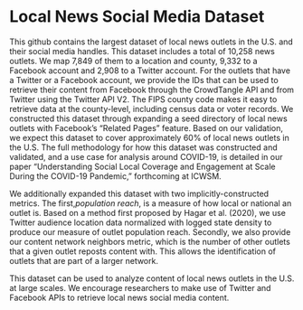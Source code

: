 # Local News Social Media Dataset
This github contains the largest dataset of local news outlets in the U.S. and their social media handles. This dataset includes a total of 10,258 news outlets. We map 7,849 of them to a location and county, 9,332 to a Facebook account and 2,908 to a Twitter account. For the outlets that have a Twitter or a Facebook account, we provide the IDs that can be used to retrieve their content from Facebook through the CrowdTangle API and from Twitter using the Twitter API V2. The FIPS county code makes it easy to retrieve data at the county-level, including census data or voter records. We constructed this dataset through expanding a seed directory of local news outlets with Facebook’s “Related Pages” feature. Based on our validation, we expect this dataset to cover approximately 60% of local news outlets in the U.S. The full methodology for how this dataset was constructed and validated, and a use case for analysis around COVID-19, is detailed in our paper “Understanding Social Local Coverage and Engagement at Scale During the COVID-19 Pandemic,” forthcoming at ICWSM.

We additionally expanded this dataset with two implicitly-constructed metrics. The first,*population reach*, is a measure of how local or national an outlet is. Based on a method first proposed by Hagar et al. (2020), we use Twitter audience location data normalized with logged state density to produce our measure of outlet population reach. Secondly, we also provide our content network neighbors metric, which is the number of other outlets that a given outlet reposts content with. This allows the identification of outlets that are part of a larger network.

This dataset can be used to analyze content of local news outlets in the U.S. at large scales. We encourage researchers to make use of Twitter and Facebook APIs to retrieve local news social media content.
